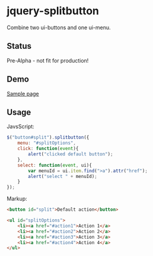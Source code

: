 jquery-splitbutton
==================

Combine two ui-buttons and one ui-menu.

Status
------
Pre-Alpha - not fit for production!

Demo
----
[Sample page](http://mar10.github.com/jquery-splitbutton/sample-widget.html)

Usage
-----
JavsScript:
```js
$("button#split").splitbutton({
    menu: "#splitOptions",
    click: function(event){
        alert("clicked default button");
    },
    select: function(event, ui){
        var menuId = ui.item.find(">a").attr("href");
        alert("select " + menuId);
    }
});
```

Markup:
```html
<button id="split">Default action</button>

<ul id="splitOptions">
    <li><a href="#action1">Action 1</a>
    <li><a href="#action2">Action 2</a>
    <li><a href="#action3">Action 3</a>
    <li><a href="#action4">Action 4</a>
</ul>
```
